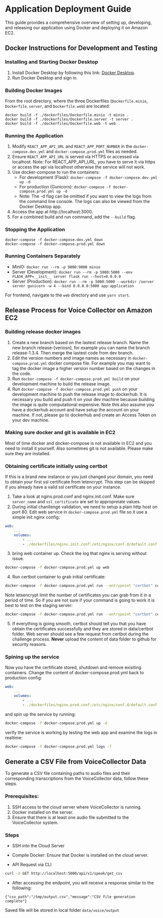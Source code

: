 # **Application Deployment Guide**

This guide provides a comprehensive overview of setting up, developing, and releasing our application using Docker and deploying it on Amazon EC2.

## **Docker Instructions for Development and Testing**

### **Installing and Starting Docker Desktop**

1. Install Docker Desktop by following this link: [Docker Desktop](https://www.docker.com/).
2. Run Docker Desktop and sign in.

### **Building Docker Images**

From the root directory, where the three Dockerfiles (`Dockerfile.minio`, `Dockerfile.server`, and `Dockerfile.web`) are located:

```
docker build -f ./dockerfiles/Dockerfile.minio -t minio .
docker build -f ./dockerfiles/Dockerfile.server -t server .
docker build -f ./dockerfiles/Dockerfile.web -t web .
```

### **Running the Application**

1. Modify `REACT_APP_API_URL` and `REACT_APP_PORT_NUMBER` in the `docker-compose.dev.yml` and `docker-compose.prod.yml` files as needed.
2. Ensure `REACT_APP_API_URL` is served via HTTPS or accessed via localhost.
Note: For REACT_APP_API_URL, you have to serve it via https or access the api via localhost otherwise the service will not work.
3. Use docker-compose to run the containers:
   - For development (Flask): `docker-compose -f docker-compose.dev.yml up -d`
   - For production (Gunicorn): `docker-compose -f docker-compose.prod.yml up -d`
   - Note: The -d flag can be omitted if you want to view the logs from the command line console. The logs can also be viewed from the Docker Desktop app.
4. Access the app at http://localhost:3000.
5. For a combined build and run command, add the `--build` flag.

### **Stopping the Application**

```
docker-compose -f docker-compose.dev.yml down
docker-compose -f docker-compose.prod.yml down
```

### **Running Containers Separately**

- MinIO: `docker run --rm -p 9000:9000 minio`
- Server (Development): `docker run --rm -p 5000:5000 --env FLASK_APP=__init__ server flask run --host=0.0.0.0`
- Server (Production): `docker run --rm -p 5000:5000 --workdir /server server gunicorn -w 4 --bind 0.0.0.0:5000 app:application`

For frontend, navigate to the `web` directory and use `yarn start`.

## **Release Process for Voice Collector on Amazon EC2**

### Building release docker images
1. Create a new branch based on the lastest release branch. Name the new branch release-[veriosn], for example you can name the branch release-1.3.4. Then merge the lastest code from dev branch.
2. Edit the version numbers and image names as necessary in `docker-compose.prod.yml` docker compose file. For example you may want to tag the docker image a higher version number based on the changes in the code.
3. Run `docker-compose -f docker-compose.prod.yml build` on your development machine to build the release image.
4. Run `docker-compose -f docker-compose.prod.yml push` on your development machine to push the release image to dockerhub. It is necessary you build and push it on your dev machine because building the image is quite computational expensive. Note this also assume you have a dockerhub account and have setup the account on your machine. If not, please go to dockerhub and create an Access Token on your dev machine.

### Making sure docker and git is available in EC2

Most of time docker and docker-compose is not available in EC2 and you need to install it yourself. Also sometimes git is not available. Please make sure they are installed.

### Obtaining certificate initially using certbot
If this is a brand new instance or you just changed your domain, you need to obtain your first ssl certificate from letencrypt. This step can be skipped if you already have a valid ssl certificate on your instance.
1. Take a look at nginx.prod.conf and nginx.init.conf. Make sure `server_name` and `ssl_certificate` are set to appropreiate values. 
2. During initial chanllenge validation, we need to setup a plain http host on port 80. Edit web service in `docker-compose.prod.yml` file so it use a simple init nginx config:
``` yml
web:
    ...
    volumes:
        - ...
        - ./dockerfiles/nginx.init.conf:/etc/nginx/conf.d/default.conf
```
3. bring web container up. Check the log that nginx is serving without issue.
``` bash
docker-compose -f docker-compose.prod.yml up web
```
4. Run certbot container to grab initial certificate:
``` bash
docker-compose -f docker-compose.prod.yml run --entrypoint "certbot" certbot certonly --webroot --webroot-path=/var/www/certbot --email admin@happyprime.io --agree-tos --no-eff-email -d voicecollector.happyprime.io
```
Note letsencrypt limit the number of certificates you can grab from it in a period of time. So if you are not sure if your command is going to work it is best to test on the staging server:
``` bash
docker-compose -f docker-compose.prod.yml run --entrypoint "certbot" certbot certonly --webroot --webroot-path=/var/www/certbot --email admin@happyprime.io --agree-tos --no-eff-email -d voicecollector.happyprime.io --staging
```
5. If everything is going smooth, certbot should tell you that you have obtain the certificates successfully and they are stored in data/certbot folder. Web server should see a few request from certbot during the challenge process. **Never** upload the content of data folder to github for security reasons.

### Spining up the service
Now you have the certificate stored, shutdown and remove exisiting containers. Change the content of docker-compose.prod.yml back to production config:
``` yml
web:
    ...
    volumes:
        - ...
        - ./dockerfiles/nginx.prod.conf:/etc/nginx/conf.d/default.conf
```
and spin up the service by running:
``` bash
docker-compose -f docker-compose.prod.yml up -d
```
verify the service is working by testing the web app and examine the logs in realtime:
``` bash
docker-compose -f docker-compose.prod.yml logs -f
```


## Generate a CSV File from VoiceCollector Data

To generate a CSV file containing paths to audio files and their corresponding transcriptions from the VoiceCollector data, follow these steps. 

### Prerequisites:

1. SSH access to the cloud server where VoiceCollector is running.
2. Docker installed on the server.
3. Ensure that there is at least one audio file submitted to the VoiceCollector system.

### Steps

- SSH into the Cloud Server

- Compile Docker: Ensure that Docker is installed on the cloud server. 

- API Request via CLI
``` bash
curl -X GET http://localhost:5000/api/v1/speak/get_csv
```

- After accessing the endpoint, you will receive a response similar to the following:
```
{"csv_path":"/tmp/output.csv","message":"CSV file generation complete"}
```
Saved file will be stored in local folder `data/voice/output` 
